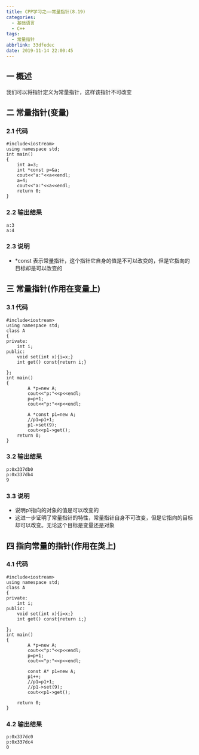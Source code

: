 ```yaml
---
title: CPP学习之——常量指针(8.19)
categories:
  - 基础语言
  - C++
tags:
  - 常量指针
abbrlink: 33dfedec
date: 2019-11-14 22:00:45
---
```

## 一 概述

我们可以将指针定义为常量指针，这样该指针不可改变   

<!--more-->

## 二 常量指针(变量)

### 2.1 代码

```
#include<iostream>
using namespace std;
int main()
{
	int a=3;
	int *const p=&a;
	cout<<"a:"<<a<<endl;
	a=4;
	cout<<"a:"<<a<<endl;
	return 0;
}
```

### 2.2 输出结果

```
a:3
a:4
```

### 2.3 说明

* *const 表示常量指针，这个指针它自身的值是不可以改变的，但是它指向的目标却是可以改变的

## 三 常量指针(作用在变量上)

### 3.1 代码

```
#include<iostream>
using namespace std;
class A
{
private:
	int i;
public:
	void set(int x){i=x;}
	int get() const{return i;}

};
int main()
{
		A *p=new A;
		cout<<"p:"<<p<<endl;
		p=p+1;
		cout<<"p:"<<p<<endl;

		A *const p1=new A;
		//p1=p1+1;
		p1->set(9);
		cout<<p1->get();
	return 0;
}
```

### 3.2 输出结果

```
p:0x337db0
p:0x337db4
9
```

### 3.3 说明

* 说明p1指向的对象的值是可以改变的
* 这进一步证明了常量指针的特性，常量指针自身不可改变，但是它指向的目标却可以改变。无论这个目标是变量还是对象

## 四 指向常量的指针(作用在类上)

### 4.1 代码

```
#include<iostream>
using namespace std;
class A
{
private:
	int i;
public:
	void set(int x){i=x;}
	int get() const{return i;}

};
int main()
{
		A *p=new A;
		cout<<"p:"<<p<<endl;
		p=p+1;
		cout<<"p:"<<p<<endl;

		const A* p1=new A;
		p1++;
		//p1=p1+1;
		//p1->set(9);
		cout<<p1->get();

	return 0;
}
```

### 4.2 输出结果

```
p:0x337dc0
p:0x337dc4
0
```